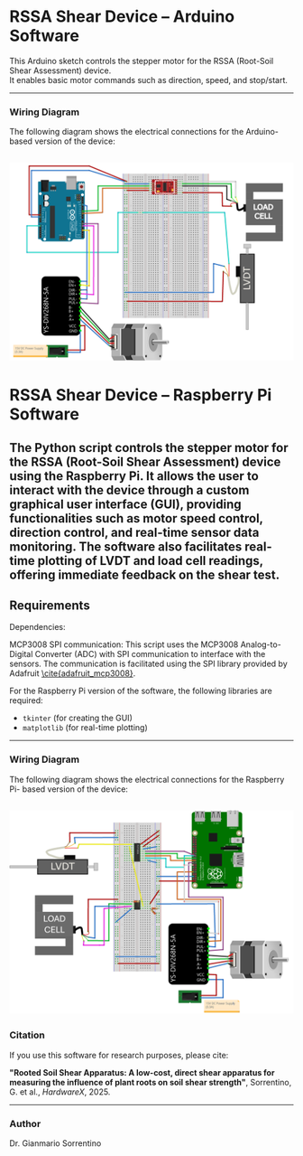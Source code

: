 # RSSA Shear Device – Arduino Software

This Arduino sketch controls the stepper motor for the RSSA (Root-Soil Shear Assessment) device.  
It enables basic motor commands such as direction, speed, and stop/start.

---
### Wiring Diagram

The following diagram shows the electrical connections for the Arduino-based version of the device:

![Wiring diagram for Arduino setup](wiring_diagram_Arduino.PNG)
---
# RSSA Shear Device – Raspberry Pi Software

The Python script controls the stepper motor for the RSSA (Root-Soil Shear Assessment) device using the Raspberry Pi.
It allows the user to interact with the device through a custom graphical user interface (GUI), providing functionalities such as motor speed control, direction control, and real-time sensor data monitoring. The software also facilitates real-time plotting of LVDT and load cell readings, offering immediate feedback on the shear test.
---
## Requirements
Dependencies:

MCP3008 SPI communication: This script uses the MCP3008 Analog-to-Digital Converter (ADC) with SPI communication to interface with the sensors. The communication is facilitated using the SPI library provided by Adafruit [\cite{adafruit_mcp3008}](https://github.com/adafruit/Adafruit_CircuitPython_MCP3xxx).

For the Raspberry Pi version of the software, the following libraries are required:

- `tkinter` (for creating the GUI)
- `matplotlib` (for real-time plotting)

---
### Wiring Diagram

The following diagram shows the electrical connections for the Raspberry Pi- based version of the device:

![Wiring diagram for RaspberryPi setup](wiring_diagram_RaspberryPi.PNG)
---
### Citation
If you use this software for research purposes, please cite:

**"Rooted Soil Shear Apparatus: A low-cost, direct shear apparatus for measuring the influence of plant roots on soil shear strength"**, Sorrentino, G. et al., *HardwareX*, 2025.

---

### Author
Dr. Gianmario Sorrentino
